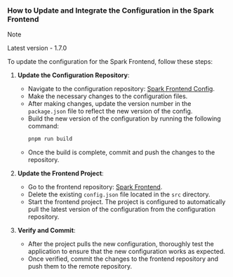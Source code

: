 ### How to Update and Integrate the Configuration in the Spark Frontend

> [!NOTE]
> Latest version - 1.7.0

To update the configuration for the Spark Frontend, follow these steps:

1. **Update the Configuration Repository**:

   - Navigate to the configuration repository: [Spark Frontend Config](https://github.com/compolabs/spark-frontend-config).
   - Make the necessary changes to the configuration files.
   - After making changes, update the version number in the `package.json` file to reflect the new version of the config.
   - Build the new version of the configuration by running the following command:
     ```bash
     pnpm run build
     ```
   - Once the build is complete, commit and push the changes to the repository.

2. **Update the Frontend Project**:

   - Go to the frontend repository: [Spark Frontend](https://github.com/compolabs/spark-frontend).
   - Delete the existing `config.json` file located in the `src` directory.
   - Start the frontend project. The project is configured to automatically pull the latest version of the configuration from the configuration repository.

3. **Verify and Commit**:
   - After the project pulls the new configuration, thoroughly test the application to ensure that the new configuration works as expected.
   - Once verified, commit the changes to the frontend repository and push them to the remote repository.
